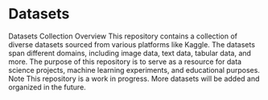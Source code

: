 # Datasets
Datasets Collection
Overview
This repository contains a collection of diverse datasets sourced from various platforms like Kaggle. The datasets span different domains, including image data, text data, tabular data, and more. The purpose of this repository is to serve as a resource for data science projects, machine learning experiments, and educational purposes.
Note
This repository is a work in progress. More datasets will be added and organized in the future.

